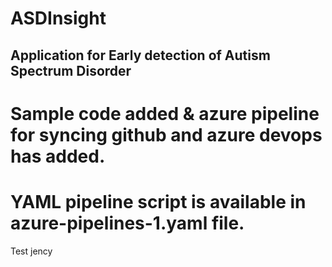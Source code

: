 # ASDInsight

## Application for Early detection of Autism Spectrum Disorder

# Sample code added & azure pipeline for syncing github and azure devops has added.
# YAML pipeline script is available in azure-pipelines-1.yaml file.

Test jency
